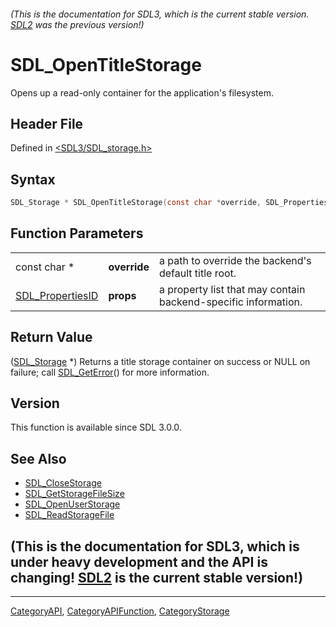 ###### (This is the documentation for SDL3, which is the current stable version. [SDL2](https://wiki.libsdl.org/SDL2/) was the previous version!)
# SDL_OpenTitleStorage

Opens up a read-only container for the application's filesystem.

## Header File

Defined in [<SDL3/SDL_storage.h>](https://github.com/libsdl-org/SDL/blob/main/include/SDL3/SDL_storage.h)

## Syntax

```c
SDL_Storage * SDL_OpenTitleStorage(const char *override, SDL_PropertiesID props);
```

## Function Parameters

|                                      |              |                                                                |
| ------------------------------------ | ------------ | -------------------------------------------------------------- |
| const char *                         | **override** | a path to override the backend's default title root.           |
| [SDL_PropertiesID](SDL_PropertiesID) | **props**    | a property list that may contain backend-specific information. |

## Return Value

([SDL_Storage](SDL_Storage) *) Returns a title storage container on success
or NULL on failure; call [SDL_GetError](SDL_GetError)() for more
information.

## Version

This function is available since SDL 3.0.0.

## See Also

- [SDL_CloseStorage](SDL_CloseStorage)
- [SDL_GetStorageFileSize](SDL_GetStorageFileSize)
- [SDL_OpenUserStorage](SDL_OpenUserStorage)
- [SDL_ReadStorageFile](SDL_ReadStorageFile)


## (This is the documentation for SDL3, which is under heavy development and the API is changing! [SDL2](https://wiki.libsdl.org/SDL2/) is the current stable version!)



----
[CategoryAPI](CategoryAPI), [CategoryAPIFunction](CategoryAPIFunction), [CategoryStorage](CategoryStorage)

